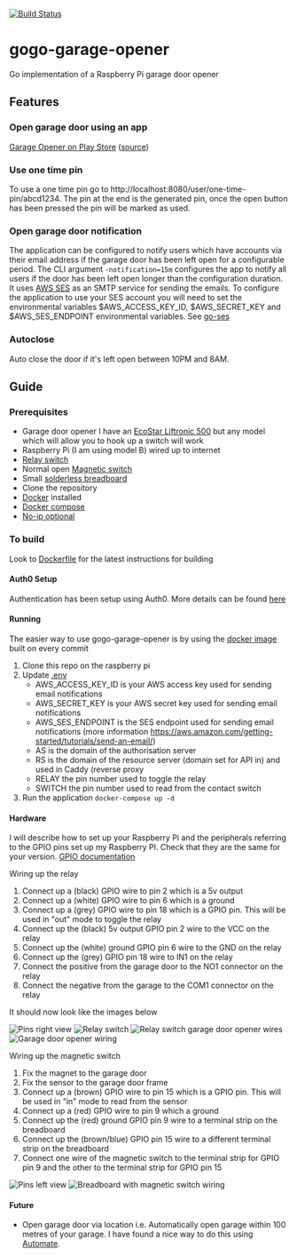 [![Build Status](https://travis-ci.org/benjefferies/gogo-garage-opener.svg?branch=master)](https://travis-ci.org/benjefferies/gogo-garage-opener)
# gogo-garage-opener
Go implementation of a Raspberry Pi garage door opener

## Features

### Open garage door using an app

[Garage Opener on Play Store](https://play.google.com/store/apps/details?id=uk.echosoft.garage.opener) ([source](https://github.com/benjefferies/gogo-garage-opener-react-native))

### Use one time pin

To use a one time pin go to http://localhost:8080/user/one-time-pin/abcd1234. The pin at the end is the generated pin, once the open button has been pressed the pin will be marked as used.

### Open garage door notification
The application can be configured to notify users which have accounts via their email address if the garage door has been left open for a configurable period.
The CLI argument `-notification=15m` configures the app to notify all users if the door has been left open longer than the configuration duration.
It uses [AWS SES](https://aws.amazon.com/documentation/ses/) as an SMTP service for sending the emails.
To configure the application to use your SES account you will need to set the environmental variables $AWS_ACCESS_KEY_ID, $AWS_SECRET_KEY and $AWS_SES_ENDPOINT environmental variables. See [go-ses](https://github.com/sourcegraph/go-ses#running-tests)

### Autoclose
Auto close the door if it's left open between 10PM and 8AM.

## Guide
### Prerequisites

* Garage door opener I have an [EcoStar Liftronic 500](https://www.amazon.co.uk/gp/product/B00520C7M2/ref=oh_aui_detailpage_o03_s00?ie=UTF8&psc=1) but any model which will allow you to hook up a switch will work
* Raspberry Pi (I am using model B) wired up to internet
* [Relay switch](https://www.amazon.co.uk/gp/product/B00J4FTWO2/ref=oh_aui_detailpage_o00_s00?ie=UTF8&psc=1)
* Normal open [Magnetic switch](https://www.amazon.co.uk/gp/product/B0056K5ZC2/ref=oh_aui_detailpage_o00_s00?ie=UTF8&psc=1)
* Small [solderless breadboard](https://www.amazon.co.uk/gp/product/B0040Z4QGA/ref=oh_aui_detailpage_o09_s00?ie=UTF8&psc=1)
* Clone the repository
* [Docker](https://docs.docker.com/engine/installation/) installed
* [Docker compose](https://withblue.ink/2019/07/13/yes-you-can-run-docker-on-raspbian.html)
* [No-ip optional](https://askubuntu.com/a/1089789)

### To build
Look to [Dockerfile](./Dockerfile) for the latest instructions for building

#### Auth0 Setup
Authentication has been setup using Auth0. More details can be found [here](./auth0/README.md)

#### Running

The easier way to use gogo-garage-opener is by using the [docker image](https://cloud.docker.com/u/benjjefferies/repository/docker/benjjefferies/gogo-garage-opener) built on every commit

1. Clone this repo on the raspberry pi
1. Update [.env](.env)
    * AWS_ACCESS_KEY_ID is your AWS access key used for sending email notifications
    * AWS_SECRET_KEY  is your AWS secret key used for sending email notifications
    * AWS_SES_ENDPOINT is the SES endpoint used for sending email notifications (more information https://aws.amazon.com/getting-started/tutorials/send-an-email/)
    * AS is the domain of the authorisation server
    * RS is the domain of the resource server (domain set for API in) and used in Caddy (reverse proxy
    * RELAY the pin number used to toggle the relay
    * SWITCH the pin number used to read from the contact switch
1. Run the application `docker-compose up -d`

#### Hardware

I will describe how to set up your Raspberry Pi and the peripherals referring to the GPIO pins set up my Raspberry PI. Check that they are the same for your version. [GPIO documentation](https://www.raspberrypi.org/documentation/usage/gpio/)

Wiring up the relay

1. Connect up a (black) GPIO wire to pin 2 which is a 5v output
1. Connect up a (white) GPIO wire to pin 6 which is a ground
1. Connect up a (grey) GPIO wire to pin 18 which is a GPIO pin. This will be used in "out" mode to toggle the relay
1. Connect up the (black) 5v output GPIO pin 2 wire to the VCC on the relay
1. Connect up the (white) ground GPIO pin 6 wire to the GND on the relay
1. Connect up the (grey) GPIO pin 18 wire to IN1 on the relay
1. Connect the positive from the garage door to the NO1 connector on the relay
1. Connect the negative from the garage to the COM1 connector on the relay

It should now look like the images below

![Pins right view](https://i.imgur.com/jrU1R6c.jpg)
![Relay switch](https://i.imgur.com/6KsMJDC.jpg)
![Relay switch garage door opener wires](https://i.imgur.com/P8KZ5Vj.jpg)
![Garage door opener wiring](https://i.imgur.com/UYSarP8.jpg)

Wiring up the magnetic switch

1. Fix the magnet to the garage door
1. Fix the sensor to the garage door frame
1. Connect up a (brown) GPIO wire to pin 15 which is a GPIO pin. This will be used in "in" mode to read from the sensor
1. Connect up a (red) GPIO wire to pin 9 which a ground
1. Connect up the (red) ground GPIO pin 9 wire to a terminal strip on the breadboard
1. Connect up the (brown/blue) GPIO pin 15 wire to a different terminal strip on the breadboard
1. Connect one wire of the magnetic switch to the terminal strip for GPIO pin 9 and the other to the terminal strip for GPIO pin 15

![Pins left view](https://i.imgur.com/uSChY65.jpg)
![Breadboard with magnetic switch wiring](https://i.imgur.com/DVqXEzu.jpg)

#### Future

* Open garage door via location i.e. Automatically open garage within 100 metres of your garage. I have found a nice way to do this using [Automate](http://llamalab.com/automate/).
